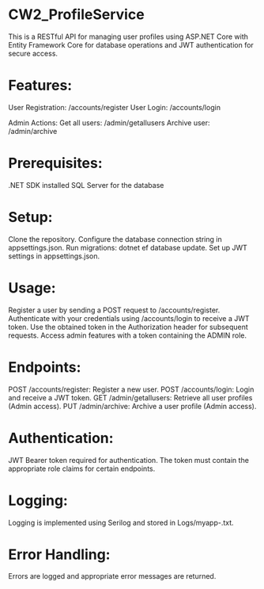 # CW2_ProfileService
This is a RESTful API for managing user profiles using ASP.NET Core with Entity Framework Core for database operations and JWT authentication for secure access.

# Features:

User Registration: /accounts/register
User Login: /accounts/login

Admin Actions:
Get all users: /admin/getallusers
Archive user: /admin/archive

# Prerequisites:
.NET SDK installed
SQL Server for the database

# Setup:
Clone the repository.
Configure the database connection string in appsettings.json.
Run migrations: dotnet ef database update.
Set up JWT settings in appsettings.json.

# Usage:
Register a user by sending a POST request to /accounts/register.
Authenticate with your credentials using /accounts/login to receive a JWT token.
Use the obtained token in the Authorization header for subsequent requests.
Access admin features with a token containing the ADMIN role.

# Endpoints:
POST /accounts/register: Register a new user.
POST /accounts/login: Login and receive a JWT token.
GET /admin/getallusers: Retrieve all user profiles (Admin access).
PUT /admin/archive: Archive a user profile (Admin access).

# Authentication:
JWT Bearer token required for authentication.
The token must contain the appropriate role claims for certain endpoints.

# Logging:
Logging is implemented using Serilog and stored in Logs/myapp-.txt.

# Error Handling:
Errors are logged and appropriate error messages are returned.
